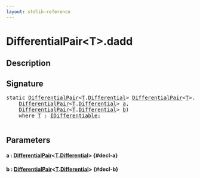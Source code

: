 ```yaml
---
layout: stdlib-reference
---
```


# DifferentialPair\<T\>\.dadd

## Description





## Signature 

<pre>
<span class='code_keyword'>static</span> <a href="/stdlib-reference/types/differentialpair-0c/index" class="code_type">DifferentialPair</a>&lt;<a href="/stdlib-reference/types/differentialpair-0c/index#typeparam-T" class="code_type">T</a>.<a href="/stdlib-reference/types/differentialpair-0c/differential-0" class="code_type">Differential</a>&gt; <a href="/stdlib-reference/types/differentialpair-0c/index" class="code_type">DifferentialPair</a>&lt;<a href="/stdlib-reference/types/differentialpair-0c/index#typeparam-T" class="code_type">T</a>&gt;.<a href="/stdlib-reference/types/differentialpair-0c/dadd">dadd</a>(
    <a href="/stdlib-reference/types/differentialpair-0c/index" class="code_type">DifferentialPair</a>&lt;<a href="/stdlib-reference/types/differentialpair-0c/index#typeparam-T" class="code_type">T</a>.<a href="/stdlib-reference/types/differentialpair-0c/differential-0" class="code_type">Differential</a>&gt; <a href="/stdlib-reference/types/differentialpair-0c/dadd#decl-a" class="code_param">a</a>,
    <a href="/stdlib-reference/types/differentialpair-0c/index" class="code_type">DifferentialPair</a>&lt;<a href="/stdlib-reference/types/differentialpair-0c/index#typeparam-T" class="code_type">T</a>.<a href="/stdlib-reference/types/differentialpair-0c/differential-0" class="code_type">Differential</a>&gt; <a href="/stdlib-reference/types/differentialpair-0c/dadd#decl-b" class="code_param">b</a>)
    <span class='code_keyword'>where</span> <a href="/stdlib-reference/types/differentialpair-0c/index#typeparam-T" class="code_type">T</a> : <a href="/stdlib-reference/interfaces/idifferentiable-01/index" class="code_type">IDifferentiable</a>;

</pre>

## Parameters

#### a  : [DifferentialPair](/stdlib-reference/types/differentialpair-0c/index)\<[T](/stdlib-reference/types/differentialpair-0c/index#typeparam-T)\.[Differential](/stdlib-reference/types/differentialpair-0c/differential-0)\> {#decl-a}
#### b  : [DifferentialPair](/stdlib-reference/types/differentialpair-0c/index)\<[T](/stdlib-reference/types/differentialpair-0c/index#typeparam-T)\.[Differential](/stdlib-reference/types/differentialpair-0c/differential-0)\> {#decl-b}

